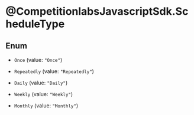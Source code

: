 # @CompetitionlabsJavascriptSdk.ScheduleType

## Enum


* `Once` (value: `"Once"`)

* `Repeatedly` (value: `"Repeatedly"`)

* `Daily` (value: `"Daily"`)

* `Weekly` (value: `"Weekly"`)

* `Monthly` (value: `"Monthly"`)


